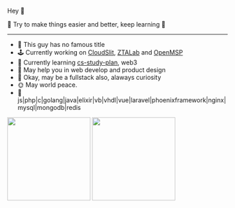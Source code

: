 Hey 👋

🌈 Try to make things easier and better, keep learning 🌈

---

<!---
complicated -- simplify -- standardize -- processable -- automated ---->

- 🔭 This guy has no famous title
- 🕹 Currently working on [CloudSlit](https://github.com/CloudSlit), [ZTALab](https://github.com/ztalab) and [OpenMSP](https://github.com/OpenMSP)
- 🌱 Currently learning [cs-study-plan](https://github.com/rovast/cs-study-plan), web3
- 🐶 May help you in web develop and product design
- 🔦 Okay, may be a fullstack also, alaways curiosity
- 🌞 May world peace.
- 🔌 js|php|c|golang|java|elixir|vb|vhdl|vue|laravel|phoenixframework|nginx|mysql|mongodb|redis


<p float="left">
<img src="https://github-readme-stats.vercel.app/api?username=rovast&show_icons=true&theme=dark" height="190">

<img src="https://github-readme-stats.vercel.app/api/top-langs/?username=rovast&layout=compact&hide=html&langs_count=10&theme=dark" height="190" />
</p>
